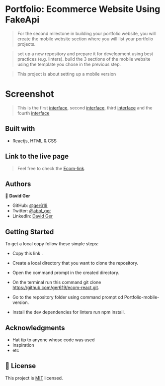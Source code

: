 # Portfolio: Ecommerce Website Using FakeApi

> For the second milestone in building your portfolio website,
> you will create the mobile website section where you will list your portfolio projects.

> set up a new repository and prepare it for development using best practices (e.g. linters).
> build the 3 sections of the mobile website using the template you chose in the previous step.

> This project is about setting up a mobile version

# Screenshot

> This is the first [interface](), second [interface](), third [interface]() and the fourth [interface]()

## Built with

- Reactjs, HTML & CSS

## Link to the live page

> Feel free to check the [Ecom-link]().

## Authors

👤 **David Ger**

- GitHub: [@ger619](https://github.com/ger619)
- Twitter: [@abol_ger](https://twitter.com/ger_abol)
- LinkedIn: [David Ger](https://www.linkedin.com/in/abolger/)


## Getting Started

To get a local copy follow these simple steps:

- Copy this link .

- Create a local directory that you want to clone the repository.

- Open the command prompt in the created directory.

- On the terminal run this command git clone https://github.com/ger619/ecom-react.git.

- Go to the repository folder using command prompt cd Portfolio-mobile-version.

- Install the dev dependencies for linters run npm install.

## Acknowledgments

- Hat tip to anyone whose code was used
- Inspiration
- etc

## 📝 License

This project is [MIT](./MIT.md) licensed.
